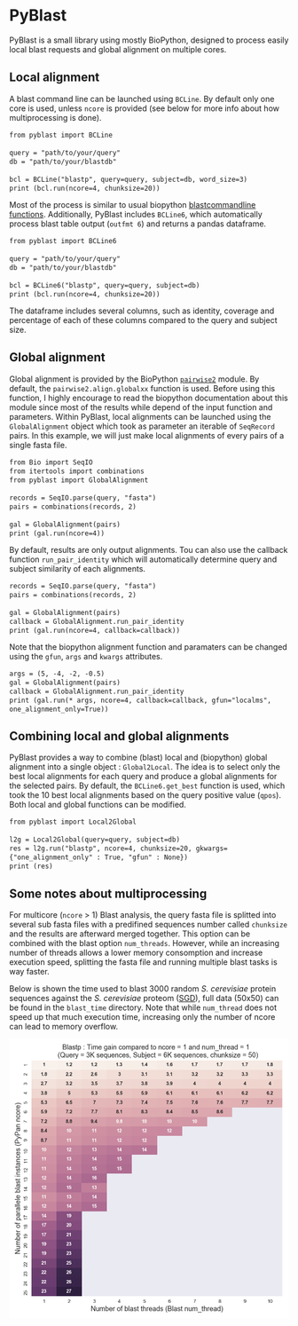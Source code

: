 # PyBlast

PyBlast is a small library using mostly BioPython, designed to process easily local blast requests and global alignment on multiple cores. 

## Local alignment

A blast command line can be launched using `BCLine`. By default only one core is used, unless `ncore` is provided (see below for more info about how multiprocessing is done).

```python3
from pyblast import BCLine

query = "path/to/your/query"
db = "path/to/your/blastdb"

bcl = BCLine("blastp", query=query, subject=db, word_size=3)
print (bcl.run(ncore=4, chunksize=20))
```

Most of the process is similar to usual biopython [blastcommandline functions](http://biopython.org/DIST/docs/tutorial/Tutorial.html#htoc98). Additionally, PyBlast includes `BCLine6`, which automatically process blast table output (`outfmt 6`) and returns a pandas dataframe.

```python3
from pyblast import BCLine6

query = "path/to/your/query"
db = "path/to/your/blastdb"

bcl = BCLine6("blastp", query=query, subject=db)
print (bcl.run(ncore=4, chunksize=20))
```

The dataframe includes several columns, such as identity, coverage and percentage of each of these columns compared to the query and subject size.

## Global alignment

Global alignment is provided by the BioPython [`pairwise2`](http://biopython.org/DIST/docs/tutorial/Tutorial.html#htoc86) module. By default, the `pairwise2.align.globalxx` function is used. Before using this function, I highly encourage to read the biopython documentation about this module since most of the results while depend of the input function and parameters. Within PyBlast, local alignments can be launched using the `GlobalAlignment` object which took as parameter an iterable of `SeqRecord` pairs. In this example, we will just make local alignments of every pairs of a single fasta file.

```python3
from Bio import SeqIO
from itertools import combinations
from pyblast import GlobalAlignment

records = SeqIO.parse(query, "fasta")
pairs = combinations(records, 2)

gal = GlobalAlignment(pairs)
print (gal.run(ncore=4))
```

By default, results are only output alignments. Tou can also use the callback function `run_pair_identity` which will automatically determine query and subject similarity of each alignments.

```python3
records = SeqIO.parse(query, "fasta")
pairs = combinations(records, 2)

gal = GlobalAlignment(pairs)
callback = GlobalAlignment.run_pair_identity
print (gal.run(ncore=4, callback=callback))
```

Note that the biopython alignment function and paramaters can be changed using the `gfun`, `args` and `kwargs` attributes.

```python3
args = (5, -4, -2, -0.5)
gal = GlobalAlignment(pairs)
callback = GlobalAlignment.run_pair_identity
print (gal.run(* args, ncore=4, callback=callback, gfun="localms", one_alignment_only=True))
```

## Combining local and global alignments

PyBlast provides a way to combine (blast) local and (biopython) global alignment into a single object : `Global2Local`. The idea is to select only the best local alignments for each query and produce a global alignments for the selected pairs. By default, the `BCLine6.get_best` function is used, which took the 10 best local alignments based on the query positive value (`qpos`). Both local and global functions can be modified.

```python3
from pyblast import Local2Global

l2g = Local2Global(query=query, subject=db)
res = l2g.run("blastp", ncore=4, chunksize=20, gkwargs={"one_alignment_only" : True, "gfun" : None})
print (res)
```

## Some notes about multiprocessing

For multicore (`ncore` > 1) Blast analysis, the query fasta file is splitted into several sub fasta files with a predifined sequences number called `chunksize` and the results are afterward merged together. This option can be combined with the blast option `num_threads`. However, while an increasing number of threads allows a lower memory consomption and increase execution speed, splitting the fasta file and running multiple blast tasks is way faster. 

Below is shown the time used to blast 3000 random *S. cerevisiae* protein sequences against the *S. cerevisiae* proteom ([SGD](https://downloads.yeastgenome.org/sequence/S288C_reference/orf_protein/)), full data (50x50) can be found in the `blast_time` directory. Note that while `num_thread` does not speed up that much execution time, increasing only the number of ncore can lead to memory overflow.

![blast_performance](https://github.com/jsgounot/PyBlast/blob/master/blast_time/time.50.png)
